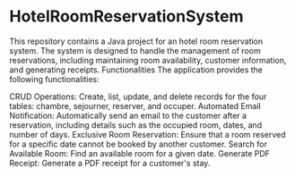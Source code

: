 # HotelRoomReservationSystem
This repository contains a Java project for an hotel room reservation system. The system is designed to handle the management of room reservations, including maintaining room availability, customer information, and generating receipts.
Functionalities
The application provides the following functionalities:

CRUD Operations: Create, list, update, and delete records for the four tables: chambre, sejourner, reserver, and occuper.
Automated Email Notification: Automatically send an email to the customer after a reservation, including details such as the occupied room, dates, and number of days.
Exclusive Room Reservation: Ensure that a room reserved for a specific date cannot be booked by another customer.
Search for Available Room: Find an available room for a given date.
Generate PDF Receipt: Generate a PDF receipt for a customer's stay.
